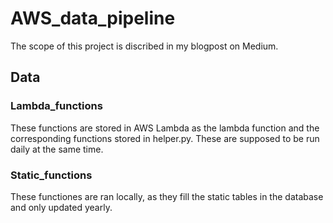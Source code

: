 # AWS_data_pipeline

The scope of this project is discribed in my blogpost on Medium. 

## Data
### Lambda_functions
These functions are stored in AWS Lambda as the lambda function and the corresponding functions stored in helper.py. These are supposed to be run daily at the same time.

### Static_functions
These functiones are ran locally, as they fill the static tables in the database and only updated yearly.
